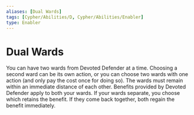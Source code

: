 ```yaml
---
aliases: [Dual Wards]
tags: [Cypher/Abilities/D, Cypher/Abilities/Enabler]
type: Enabler
---
```


# Dual Wards

You can have two wards from Devoted Defender at a time. Choosing a second ward can be its own action, or you can choose two wards with one action (and only pay the cost once for doing so). The wards must remain within an immediate distance of each other. Benefits provided by Devoted Defender apply to both your wards. If your wards separate, you choose which retains the benefit. If they come back together, both regain the benefit immediately.
